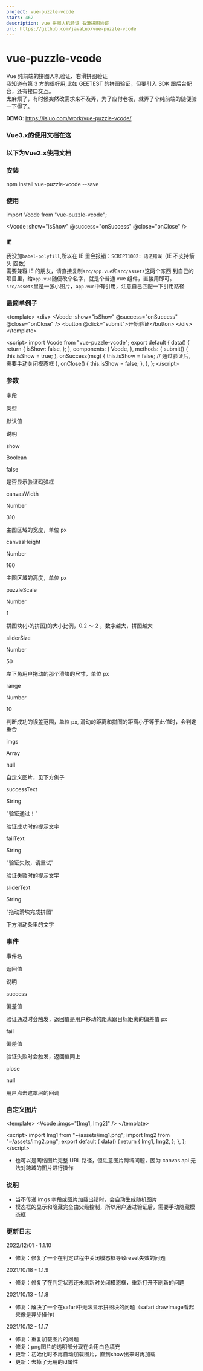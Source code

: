 ```yaml
---
project: vue-puzzle-vcode
stars: 462
description: vue 拼图人机验证 右滑拼图验证
url: https://github.com/javaLuo/vue-puzzle-vcode
---
```


vue-puzzle-vcode
================

Vue 纯前端的拼图人机验证、右滑拼图验证  
我知道有第 3 方的很好用,比如 GEETEST 的拼图验证，但要引入 SDK 跟后台配合，还有接口交互。  
太麻烦了，有时候突然改需求来不及弄，为了应付老板，就弄了个纯前端的随便验一下得了。

**DEMO**: https://isluo.com/work/vue-puzzle-vcode/

### Vue3.x的使用文档在这

### 以下为Vue2.x使用文档  

### 安装

  npm install vue\-puzzle\-vcode \--save

### 使用

import Vcode from "vue-puzzle-vcode";

<Vcode :show\="isShow" @success\="onSuccess" @close\="onClose" />

### IE

我没加`babel-polyfill`,所以在 IE 里会报错：`SCRIPT1002: 语法错误`（IE 不支持箭头 函数）  
需要兼容 IE 的朋友，请直接复制`src/app.vue`和`src/assets`这两个东西 到自己的项目里，给`app.vue`随便改个名字，就是个普通 vue 组件，直接用即可。  
`src/assets`里是一张小图片，`app.vue`中有引用，注意自己匹配一下引用路径

### 最简单例子

<template\>
  <div\>
    <Vcode :show\="isShow" @success\="onSuccess" @close\="onClose" />
    <button @click\="submit"\>开始验证</button\>
  </div\>
</template\>

<script\>
import Vcode from "vue-puzzle-vcode";
export default {
  data() {
    return {
      isShow: false,
    };
  },
  components: {
    Vcode,
  },
  methods: {
    submit() {
      this.isShow \= true;
    },
    onSuccess(msg) {
      this.isShow \= false; // 通过验证后，需要手动关闭模态框
    },
    onClose() {
      this.isShow \= false;
    },
  },
};
</script\>

### 参数

字段

类型

默认值

说明

show

Boolean

false

是否显示验证码弹框

canvasWidth

Number

310

主图区域的宽度，单位 px

canvasHeight

Number

160

主图区域的高度，单位 px

puzzleScale

Number

1

拼图块(小的拼图)的大小比例，0.2 ～ 2 ，数字越大，拼图越大

sliderSize

Number

50

左下角用户拖动的那个滑块的尺寸，单位 px

range

Number

10

判断成功的误差范围，单位 px, 滑动的距离和拼图的距离小于等于此值时，会判定重合

imgs

Array

null

自定义图片，见下方例子

successText

String

"验证通过！"

验证成功时的提示文字

failText

String

"验证失败，请重试"

验证失败时的提示文字

sliderText

String

"拖动滑块完成拼图"

下方滑动条里的文字

### 事件

事件名

返回值

说明

success

偏差值

验证通过时会触发，返回值是用户移动的距离跟目标距离的偏差值 px

fail

偏差值

验证失败时会触发，返回值同上

close

null

用户点击遮罩层的回调

### 自定义图片

<template\>
  <Vcode :imgs\="\[Img1, Img2\]" />
</template\>

<script\>
import Img1 from "~/assets/img1.png";
import Img2 from "~/assets/img2.png";
export default {
  data() {
    return {
      Img1,
      Img2,
    };
  },
};
</script\>

-   也可以是网络图片完整 URL 路径，但注意图片跨域问题，因为 canvas api 无法对跨域的图片进行操作

### 说明

-   当不传递 imgs 字段或图片加载出错时，会自动生成随机图片
-   模态框的显示和隐藏完全由父级控制，所以用户通过验证后，需要手动隐藏模态框

### 更新日志

2022/12/01 - 1.1.10  

-   修复：修复了一个在判定过程中关闭模态框导致reset失效的问题

2021/10/18 - 1.1.9  

-   修复：修复了在判定状态还未刷新时关闭模态框，重新打开不刷新的问题

2021/10/13 - 1.1.8  

-   修复：解决了一个在safari中无法显示拼图块的问题（safari drawImage看起来像是异步操作）

2021/10/12 - 1.1.7  

-   修复：重复加载图片的问题
-   修复：png图片的透明部分现在会用白色填充
-   更新：初始化时不再自动加载图片，直到show出来时再加载
-   更新：去掉了无用的id属性
